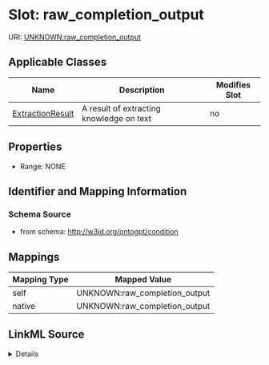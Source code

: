 

# Slot: raw_completion_output

URI: [UNKNOWN:raw_completion_output](UNKNOWN:raw_completion_output)



<!-- no inheritance hierarchy -->





## Applicable Classes

| Name | Description | Modifies Slot |
| --- | --- | --- |
| [ExtractionResult](ExtractionResult.md) | A result of extracting knowledge on text |  no  |







## Properties

* Range: NONE





## Identifier and Mapping Information







### Schema Source


* from schema: http://w3id.org/ontogpt/condition




## Mappings

| Mapping Type | Mapped Value |
| ---  | ---  |
| self | UNKNOWN:raw_completion_output |
| native | UNKNOWN:raw_completion_output |




## LinkML Source

<details>
```yaml
name: raw_completion_output
from_schema: http://w3id.org/ontogpt/condition
rank: 1000
alias: raw_completion_output
owner: ExtractionResult
domain_of:
- ExtractionResult

```
</details>